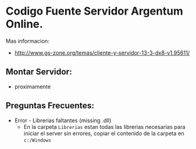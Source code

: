 # Codigo Fuente Servidor Argentum Online.

Mas informacion:

* http://www.gs-zone.org/temas/cliente-y-servidor-13-3-dx8-v1.95611/

## Montar Servidor:

* proximamente



## Preguntas Frecuentes:


* Error - Librerias faltantes (missing .dll)
  * En la carpeta `Librerias` estan todas las librerias necesarias para iniciar el server sin errores, copiar el contenido de la carpeta en `c:/Windows`
